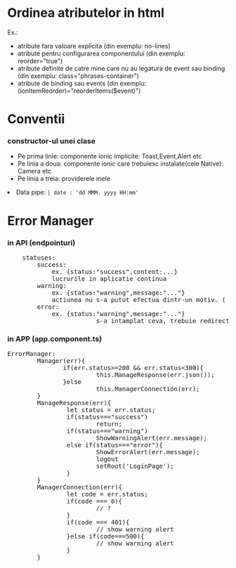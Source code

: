 <h1>Ordinea atributelor in html </h1>
<p>Ex.:<code> <ion-list no-lines reorder="true" class="phrases-container" (ionItemReorder)="reorderItems($event)"></code> </p>
<ul>
	<li> atribute fara valoare explicita (din exemplu: no-lines)</li>
	<li> atribute pentru configurarea componentului (din exemplu: reorder="true")</li>
	<li> atribute definite de catre mine care nu au legatura de event sau binding (din exemplu: class="phrases-container")</li>
	<li> atribute de binding sau events (din exemplu: (ionItemReorder)="reorderItems($event)")</li>
</ul>
<h1>Conventii</h1>
<h3>constructor-ul unei clase</h3>
<ul>
        <li>Pe prima linie: componente ionic implicite: Toast,Event,Alert etc</li>
        <li>Pe linia a doua: componente ionic care trebuiesc instalate(cele Native): Camera etc</li>
        <li>Pe linia a treia: providerele mele </li>
</ul>
<li> Data pipe: <code>| date : 'dd MMM. yyyy HH:mm'</code></li>
<h1>Error Manager</h1>
<h3>in API (endpointuri)</h3>
<pre>
	statuses:
		success:
			ex. {status:"success",content:...}
			lucrurile in aplicatie continua
		warning:
			ex. {status:"warning",message:"..."}
			actiunea nu s-a putut efectua dintr-un motiv. ( message-ul va contine motivul )	
		error:
			ex. {status:"warning",message:"..."}
                        s-a intamplat ceva, trebuie redirectionat catre pagina de logare
</pre>
<h3>in APP (app.component.ts)</h3>
<pre>
ErrorManager:
        Manager(err){
               if(err.status>=200 && err.status<300){
                        this.ManageResponse(err.json());
               }else
                        this.ManagerConnection(err);
        }
        ManageResponse(err){
                let status = err.status;
                if(status==="success")
                        return;
                if(status==="warning")
                        ShowWarningAlert(err.message);
                else if(status==="error"){
                        ShowErrorAlert(err.message);
                        logout
                        setRoot('LoginPage');
                }
        }
        ManagerConnection(err){
                let code = err.status;
                if(code === 0){
                        // ?
                }
                if(code === 401){
                        // show warning alert
                }else if(code===500){
                        // show warning alert
                }
        }
</pre>